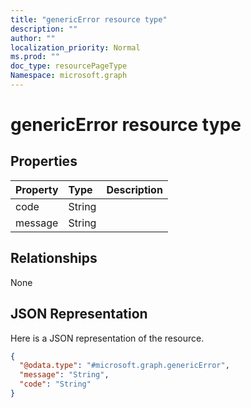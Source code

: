 ```yaml
---
title: "genericError resource type"
description: ""
author: ""
localization_priority: Normal
ms.prod: ""
doc_type: resourcePageType
Namespace: microsoft.graph
---
```



# genericError resource type



## Properties
|Property|Type|Description|
|:---|:---|:---|
|code|String||
|message|String||

## Relationships
None

## JSON Representation
Here is a JSON representation of the resource.
<!-- {
  "blockType": "resource",
  "@odata.type": "microsoft.graph.genericError"
}
-->
``` json
{
  "@odata.type": "#microsoft.graph.genericError",
  "message": "String",
  "code": "String"
}
```

